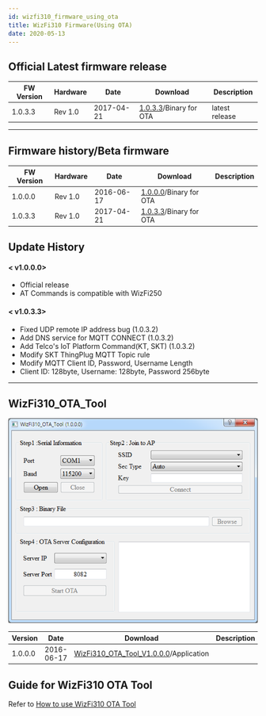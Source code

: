 ```yaml
---
id: wizfi310_firmware_using_ota
title: WizFi310 Firmware(Using OTA)
date: 2020-05-13
---
```


## Official Latest firmware release

| FW Version | Hardware | Date       | Download                                                                            | Description    |
| ---------- | -------- | ---------- | ----------------------------------------------------------------------------------- | -------------- |
| 1.0.3.3    | Rev 1.0  | 2017-04-21 | [1.0.3.3](/img/products/wizfi310/wizfi310firmware_ota/ota_v1_0_3_3.zip)/Binary for OTA | latest release |

-----

## Firmware history/Beta firmware

| FW Version | Hardware | Date       | Download                                                                            | Description |
| ---------- | -------- | ---------- | ----------------------------------------------------------------------------------- | ----------- |
| 1.0.0.0    | Rev 1.0  | 2016-06-17 | [1.0.0.0](/img/products/wizfi310/wizfi310firmware_ota/ota_v1_0_0_0.zip)/Binary for OTA |             |
| 1.0.3.3    | Rev 1.0  | 2017-04-21 | [1.0.3.3](/img/products/wizfi310/wizfi310firmware_ota/ota_v1_0_3_3.zip)/Binary for OTA |             |

## Update History

#### < v1.0.0.0>

  - Official release
  - AT Commands is compatible with WizFi250

#### < v1.0.3.3>

  - Fixed UDP remote IP address bug (1.0.3.2)
  - Add DNS service for MQTT CONNECT (1.0.3.2)
  - Add Telco's IoT Platform Command(KT, SKT) (1.0.3.2)
  - Modify SKT ThingPlug MQTT Topic rule
  - Modify MQTT Client ID, Password, Username Length
  - Client ID: 128byte, Username: 128byte, Password 256byte

-----

## WizFi310_OTA_Tool

![](/img/products/wizfi310/wizfi310firmware_ota/ota_7.png)

| Version | Date       | Download                                                                                                             | Description |
| ------- | ---------- | -------------------------------------------------------------------------------------------------------------------- | ----------- |
| 1.0.0.0 | 2016-06-17 | [WizFi310_OTA_Tool_V1.0.0.0](/img/products/wizfi310/wizfi310firmware_ota/wizfi310_ota_tool_v1.0.0.0.zip)/Application |             |

## Guide for WizFi310 OTA Tool

Refer to [How to use WizFi310 OTA Tool](Programers-Guide/firmware_upgrade_using_ota)
